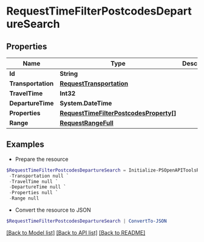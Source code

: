 # RequestTimeFilterPostcodesDepartureSearch
## Properties

Name | Type | Description | Notes
------------ | ------------- | ------------- | -------------
**Id** | **String** |  | 
**Transportation** | [**RequestTransportation**](RequestTransportation.md) |  | 
**TravelTime** | **Int32** |  | 
**DepartureTime** | **System.DateTime** |  | 
**Properties** | [**RequestTimeFilterPostcodesProperty[]**](RequestTimeFilterPostcodesProperty.md) |  | 
**Range** | [**RequestRangeFull**](RequestRangeFull.md) |  | [optional] 

## Examples

- Prepare the resource
```powershell
$RequestTimeFilterPostcodesDepartureSearch = Initialize-PSOpenAPIToolsRequestTimeFilterPostcodesDepartureSearch  -Id null `
 -Transportation null `
 -TravelTime null `
 -DepartureTime null `
 -Properties null `
 -Range null
```

- Convert the resource to JSON
```powershell
$RequestTimeFilterPostcodesDepartureSearch | ConvertTo-JSON
```

[[Back to Model list]](../README.md#documentation-for-models) [[Back to API list]](../README.md#documentation-for-api-endpoints) [[Back to README]](../README.md)

